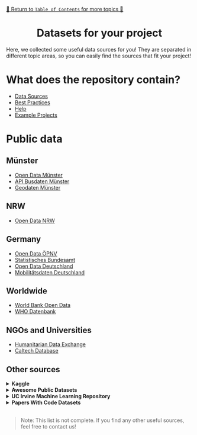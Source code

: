 
[🔗 Return to `Table of Contents` for more topics 🔗](https://github.com/HendrikLinn/TechLabs_Projects/blob/main/README.md)

<h1 align="center"> Datasets for your project </h1>
Here, we collected some useful data sources for you! They are separated in different topic areas, so you can easily find the sources that fit your project!

</br>

# What does the repository contain?
- [Data Sources](#DataSources)
- [Best Practices](#BestPractices)
- [Help](#Help)
- [Example Projects](#ExampleProjects)

# Public data
## Münster
- [Open Data Münster](https://opendata.stadt-muenster.de/)
- [API Busdaten Münster](https://api.busradar.conterra.de/)
- [Geodaten Münster](https://geo.stadt-muenster.de/webgis/application/Geobasisdaten)

## NRW
- [Open Data NRW](https://open.nrw/open-data)

## Germany
- [Open Data ÖPNV](https://www.opendata-oepnv.de/ht/de/willkommen)
- [Statistisches Bundesamt](https://www.destatis.de/DE/Home/_inhalt.html)
- [Open Data Deutschland](https://www.govdata.de/)
- [Mobilitätsdaten Deutschland](https://mobilithek.info/)

## Worldwide
- [World Bank Open Data](https://data.worldbank.org/)
- [WHO Datenbank](https://www.who.int/data)

## NGOs and Universities
- [Humanitarian Data Exchange](https://data.humdata.org/)
- [Caltech Database](https://data.caltech.edu/search?q=&f=resource_type%3Adataset&l=list&p=1&s=10&sort=newest)

## Other sources
<details>
<summary>
  <a id="kaggle-infos"></a>
  <b>Kaggle</b>
</summary>

[Kaggle - Data Science Platform](https://www.kaggle.com/datasets)

Kaggle is an Online-Communeity, that is made for Data Scientists. Here, you can learn coding, take on Data Science-Challenges and exchange datasets with others. For your project, you can search for interesting datasets.

> 🟨 __Note__ 🟨
>
> The datasets on the plattform are usually highly preprocessed, which does not represent the "real-world" situation. Also, they could contain errors, as they are not moderated by the platform. Keep that in mind when you consider using a dataset from Kaggle.

</details>

<details>
<summary>
  <a id="awesome-datasets"></a>
  <b>Awesome Public Datasets</b>
</summary>

[Awesome Public Datasets Collection](https://github.com/awesomedata/awesome-public-datasets)

As the name already tells, this is an _awesome_ collection of publicly available datasets. They are organised under different topics. Take a look around, maybe there is something interesting for your project!

</details>


<details>
<summary>
  <a id="irvine-ml"></a>
  <b>UC Irvine Machine Learning Repository</b>
</summary>

[Machine Learning Datasets](https://archive.ics.uci.edu/datasets)

The Irvine Machine Learning Repository contains many datasets suitable for Machine Learning projects. Some prominent ones are e. g. the Iris or the Dry Bean dataset. The big advantage of the platform: You already get some information on what to use the dataset for, e. g., what is the predictor, are there missing values, what are the variables, etc.

</details>

<details>
<summary>
  <a id="papers-with-code"></a>
  <b>Papers With Code Datasets</b>
</summary>

[Papers With Code ML Datasets](https://paperswithcode.com/datasets)

Another Machine Learning dataset repository with possibilities to filter for specific modalities. You can also filter for specific tasks you want to perform or the language it should be in.

</details>
</br>

> Note: This list is not complete. If you find any other useful sources, feel free to contact us!

